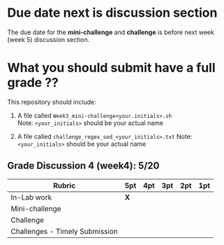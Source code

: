 # Due date next is discussion section

The due date for the **mini-challenge** and **challenge** is before 
next week (week 5) discussion section. 

# What you should submit have a full grade ??
This repository should include:
1. A file called `Week3_mini-challenge<your.initials>.sh`  
Note: `<your_initials>` should be your actual name
 
2. A file called `challenge_regex_sed_<your_initials>.txt`
Note: `<your_initials>` should be your actual name

## Grade Discussion 4 (week4): 5/20

| **Rubric** | **5pt** | **4pt** | **3pt** | **2pt** | **1pt** |
| --- | ---| --- | --- | --- | --- |
| In-Lab work | **X** | | | |
| Mini-challenge | | | | |
| Challenge | | | | |
| Challenges - Timely Submission | | | | |
